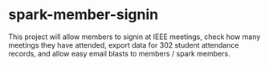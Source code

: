 # spark-member-signin
This project will allow members to signin at IEEE meetings, check how many meetings they have attended, export data for 302 student attendance records, and allow easy email blasts to members / spark members.
